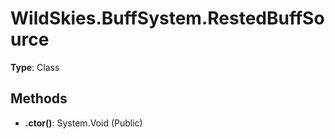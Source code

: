 ﻿# WildSkies.BuffSystem.RestedBuffSource

**Type**: Class

## Methods

- **.ctor()**: System.Void (Public)

